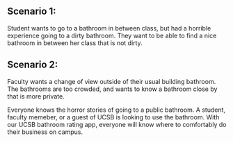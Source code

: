 ## Scenario 1:
Student wants to go to a bathroom in between class, but had a horrible experience going to a dirty bathroom. They want to be able to find a nice bathroom in between her class that is not dirty. 

## Scenario 2:
Faculty wants a change of view outside of their usual building bathroom. The bathrooms are too crowded, and wants to know a bathroom close by that is more private. 

Everyone knows the horror stories of going to a public bathroom. A student, faculty memeber, or a guest of UCSB is looking to use the bathroom. With our UCSB bathroom rating app, everyone will know where to comfortably do their business on campus.
